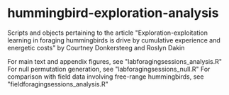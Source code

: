 # hummingbird-exploration-analysis
Scripts and objects pertaining to the article "Exploration-exploitation learning in foraging hummingbirds is drive by cumulative experience and energetic costs" 
by Courtney Donkersteeg and Roslyn Dakin

For main text and appendix figures, see "labforagingsessions_analysis.R"
For null permutation generation, see "labforagingsessions_null.R"
For comparison with field data involving free-range hummingbirds, see "fieldforagingsessions_analysis.R"
